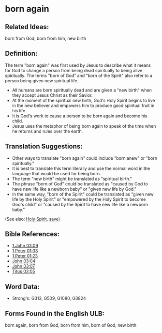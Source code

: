 # born again

## Related Ideas:

born from God, born from him, new birth

## Definition:

The term "born again" was first used by Jesus to describe what it means for God to change a person from being dead spiritually to being alive spiritually. The terms "born of God" and "born of the Spirit" also refer to a person being given new spiritual life.

* All humans are born spiritually dead and are given a "new birth" when they accept Jesus Christ as their Savior.
* At the moment of the spiritual new birth, God's Holy Spirit begins to live in the new believer and empowers him to produce good spiritual fruit in his life.
* It is God's work to cause a person to be born again and become his child.
* Jesus uses the metaphor of being born again to speak of the time when he returns and rules over the earth.

## Translation Suggestions:

* Other ways to translate "born again" could include "born anew" or "born spiritually."
* It is best to translate this term literally and use the normal word in the language that would be used for being born.
* The term "new birth" might be translated as "spiritual birth."
* The phrase "born of God" could be translated as "caused by God to have new life like a newborn baby" or "given new life by God."
* In the same way, "born of the Spirit" could be translated as "given new life by the Holy Spirit" or "empowered by the Holy Spirit to become God's child" or "caused by the Spirit to have new life like a newborn baby."

(See also: [Holy Spirit](../kt/holyspirit.md), [save](../kt/save.md))

## Bible References:

* [1 John 03:09](rc://en/tn/help/1jn/03/09)
* [1 Peter 01:03](rc://en/tn/help/1pe/01/03)
* [1 Peter 01:23](rc://en/tn/help/1pe/01/23)
* [John 03:04](rc://en/tn/help/jhn/03/04)
* [John 03:07](rc://en/tn/help/jhn/03/07)
* [Titus 03:05](rc://en/tn/help/tit/03/05)

## Word Data:

* Strong's: G313, G509, G1080, G3824

## Forms Found in the English ULB:

born again, born from God, born from him, born of God, new birth

